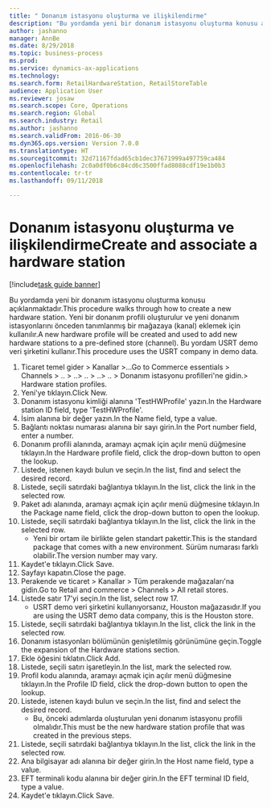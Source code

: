 ```yaml
--- 
title: " Donanım istasyonu oluşturma ve ilişkilendirme"
description: "Bu yordamda yeni bir donanım istasyonu oluşturma konusu açıklanmaktadır."
author: jashanno
manager: AnnBe
ms.date: 8/29/2018
ms.topic: business-process
ms.prod: 
ms.service: dynamics-ax-applications
ms.technology: 
ms.search.form: RetailHardwareStation, RetailStoreTable
audience: Application User
ms.reviewer: josaw
ms.search.scope: Core, Operations
ms.search.region: Global
ms.search.industry: Retail
ms.author: jashanno
ms.search.validFrom: 2016-06-30
ms.dyn365.ops.version: Version 7.0.0
ms.translationtype: HT
ms.sourcegitcommit: 32d71167fdad65cb1dec37671999a497759ca484
ms.openlocfilehash: 2c0a0df0b6c84cd6c3500ffad8088cdf19e1b0b3
ms.contentlocale: tr-tr
ms.lasthandoff: 09/11/2018

---
```

# <a name="create-and-associate-a-hardware-station"></a><span data-ttu-id="45503-103"> Donanım istasyonu oluşturma ve ilişkilendirme</span><span class="sxs-lookup"><span data-stu-id="45503-103">Create and associate a hardware station</span></span>

[!include[task guide banner](../includes/task-guide-banner.md)]

<span data-ttu-id="45503-104">Bu yordamda yeni bir donanım istasyonu oluşturma konusu açıklanmaktadır.</span><span class="sxs-lookup"><span data-stu-id="45503-104">This procedure walks through how to create a new hardware station.</span></span> <span data-ttu-id="45503-105">Yeni bir donanım profili oluşturulur ve yeni donanım istasyonlarını önceden tanımlanmış bir mağazaya (kanal) eklemek için kullanılır.</span><span class="sxs-lookup"><span data-stu-id="45503-105">A new hardware profile will be created and used to add new hardware stations to a pre-defined store (channel).</span></span> <span data-ttu-id="45503-106">Bu yordam USRT demo veri şirketini kullanır.</span><span class="sxs-lookup"><span data-stu-id="45503-106">This procedure uses the USRT company in demo data.</span></span>

1. <span data-ttu-id="45503-107">Ticaret temel gider > Kanallar >...</span><span class="sxs-lookup"><span data-stu-id="45503-107">Go to Commerce essentials > Channels > ..</span></span> <span data-ttu-id="45503-108">> ..</span><span class="sxs-lookup"><span data-stu-id="45503-108">> ..</span></span> <span data-ttu-id="45503-109">> ..</span><span class="sxs-lookup"><span data-stu-id="45503-109">> ..</span></span> <span data-ttu-id="45503-110">> Donanım istasyonu profilleri'ne gidin.</span><span class="sxs-lookup"><span data-stu-id="45503-110">> Hardware station profiles.</span></span>
2. <span data-ttu-id="45503-111">Yeni'ye tıklayın.</span><span class="sxs-lookup"><span data-stu-id="45503-111">Click New.</span></span>
3. <span data-ttu-id="45503-112">Donanım istasyonu kimliği alanına 'TestHWProfile' yazın.</span><span class="sxs-lookup"><span data-stu-id="45503-112">In the Hardware station ID field, type 'TestHWProfile'.</span></span>
4. <span data-ttu-id="45503-113">İsim alanına bir değer yazın.</span><span class="sxs-lookup"><span data-stu-id="45503-113">In the Name field, type a value.</span></span>
5. <span data-ttu-id="45503-114">Bağlantı noktası numarası alanına bir sayı girin.</span><span class="sxs-lookup"><span data-stu-id="45503-114">In the Port number field, enter a number.</span></span>
6. <span data-ttu-id="45503-115">Donanım profili alanında, aramayı açmak için açılır menü düğmesine tıklayın.</span><span class="sxs-lookup"><span data-stu-id="45503-115">In the Hardware profile field, click the drop-down button to open the lookup.</span></span>
7. <span data-ttu-id="45503-116">Listede, istenen kaydı bulun ve seçin.</span><span class="sxs-lookup"><span data-stu-id="45503-116">In the list, find and select the desired record.</span></span>
8. <span data-ttu-id="45503-117">Listede, seçili satırdaki bağlantıya tıklayın.</span><span class="sxs-lookup"><span data-stu-id="45503-117">In the list, click the link in the selected row.</span></span>
9. <span data-ttu-id="45503-118">Paket adı alanında, aramayı açmak için açılır menü düğmesine tıklayın.</span><span class="sxs-lookup"><span data-stu-id="45503-118">In the Package name field, click the drop-down button to open the lookup.</span></span>
10. <span data-ttu-id="45503-119">Listede, seçili satırdaki bağlantıya tıklayın.</span><span class="sxs-lookup"><span data-stu-id="45503-119">In the list, click the link in the selected row.</span></span>
    * <span data-ttu-id="45503-120">Yeni bir ortam ile birlikte gelen standart pakettir.</span><span class="sxs-lookup"><span data-stu-id="45503-120">This is the standard package that comes with a new environment.</span></span> <span data-ttu-id="45503-121">Sürüm numarası farklı olabilir.</span><span class="sxs-lookup"><span data-stu-id="45503-121">The version number may vary.</span></span>  
11. <span data-ttu-id="45503-122">Kaydet'e tıklayın.</span><span class="sxs-lookup"><span data-stu-id="45503-122">Click Save.</span></span>
12. <span data-ttu-id="45503-123">Sayfayı kapatın.</span><span class="sxs-lookup"><span data-stu-id="45503-123">Close the page.</span></span>
13. <span data-ttu-id="45503-124">Perakende ve ticaret > Kanallar > Tüm perakende mağazaları'na gidin.</span><span class="sxs-lookup"><span data-stu-id="45503-124">Go to Retail and commerce > Channels > All retail stores.</span></span>
14. <span data-ttu-id="45503-125">Listede satır 17'yi seçin.</span><span class="sxs-lookup"><span data-stu-id="45503-125">In the list, select row 17.</span></span>
    * <span data-ttu-id="45503-126">USRT demo veri şirketini kullanıyorsanız, Houston mağazasıdır.</span><span class="sxs-lookup"><span data-stu-id="45503-126">If you are using the USRT demo data company, this is the Houston store.</span></span>  
15. <span data-ttu-id="45503-127">Listede, seçili satırdaki bağlantıya tıklayın.</span><span class="sxs-lookup"><span data-stu-id="45503-127">In the list, click the link in the selected row.</span></span>
16. <span data-ttu-id="45503-128">Donanım istasyonları bölümünün genişletilmiş görünümüne geçin.</span><span class="sxs-lookup"><span data-stu-id="45503-128">Toggle the expansion of the Hardware stations section.</span></span>
17. <span data-ttu-id="45503-129">Ekle öğesini tıklatın.</span><span class="sxs-lookup"><span data-stu-id="45503-129">Click Add.</span></span>
18. <span data-ttu-id="45503-130">Listede, seçili satırı işaretleyin.</span><span class="sxs-lookup"><span data-stu-id="45503-130">In the list, mark the selected row.</span></span>
19. <span data-ttu-id="45503-131">Profil kodu alanında, aramayı açmak için açılır menü düğmesine tıklayın.</span><span class="sxs-lookup"><span data-stu-id="45503-131">In the Profile ID field, click the drop-down button to open the lookup.</span></span>
20. <span data-ttu-id="45503-132">Listede, istenen kaydı bulun ve seçin.</span><span class="sxs-lookup"><span data-stu-id="45503-132">In the list, find and select the desired record.</span></span>
    * <span data-ttu-id="45503-133">Bu, önceki adımlarda oluşturulan yeni donanım istasyonu profili olmalıdır.</span><span class="sxs-lookup"><span data-stu-id="45503-133">This must be the new hardware station profile that was created in the previous steps.</span></span>  
21. <span data-ttu-id="45503-134">Listede, seçili satırdaki bağlantıya tıklayın.</span><span class="sxs-lookup"><span data-stu-id="45503-134">In the list, click the link in the selected row.</span></span>
22. <span data-ttu-id="45503-135">Ana bilgisayar adı alanına bir değer girin.</span><span class="sxs-lookup"><span data-stu-id="45503-135">In the Host name field, type a value.</span></span>
23. <span data-ttu-id="45503-136">EFT terminali kodu alanına bir değer girin.</span><span class="sxs-lookup"><span data-stu-id="45503-136">In the EFT terminal ID field, type a value.</span></span>
24. <span data-ttu-id="45503-137">Kaydet'e tıklayın.</span><span class="sxs-lookup"><span data-stu-id="45503-137">Click Save.</span></span>


